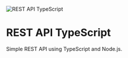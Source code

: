 ![REST API TypeScript](https://i.imgur.com/DUVg8Sf.jpg)
# REST API TypeScript
Simple REST API using TypeScript and Node.js.
